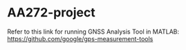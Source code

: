 # AA272-project

Refer to this link for running GNSS Analysis Tool in MATLAB:
https://github.com/google/gps-measurement-tools
